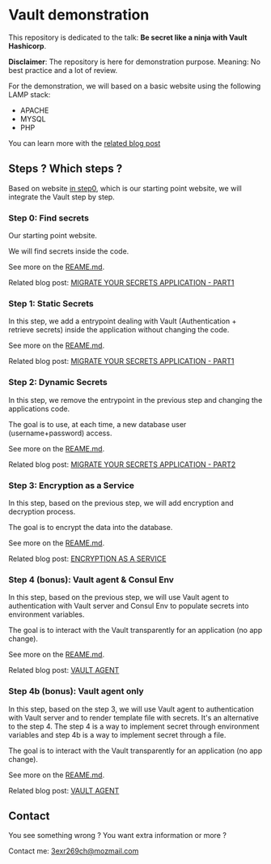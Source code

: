# Vault demonstration

This repository is dedicated to the talk: **Be secret like a ninja with Vault Hashicorp**.

**Disclaimer**: The repository is here for demonstration purpose. Meaning: No best practice and a lot of review.

For the demonstration, we will based on a basic website using the following LAMP stack:

* APACHE
* MYSQL
* PHP

You can learn more with the [related blog post](https://blog.mehdilaruelle.ninja/posts/2019/03/migrate-your-application-secrets-in-vault-step-1/)

## Steps ? Which steps ?

Based on website [in step0](./step0/README.md), which is our starting point website, we will integrate the Vault step by step.

### Step 0: Find secrets

Our starting point website.

We will find secrets inside the code.

See more on the [REAME.md](./step0/README.md).

Related blog post: [MIGRATE YOUR SECRETS APPLICATION - PART1](https://blog.mehdilaruelle.ninja/posts/2019/03/migrate-your-application-secrets-in-vault-step-1/)

### Step 1: Static Secrets

In this step, we add a entrypoint dealing with Vault (Authentication + retrieve secrets) inside the application without changing the code.

See more on the [REAME.md](./step1/README.md).

Related blog post: [MIGRATE YOUR SECRETS APPLICATION - PART1](https://blog.mehdilaruelle.ninja/posts/2019/03/migrate-your-application-secrets-in-vault-step-1/)

### Step 2: Dynamic Secrets

In this step, we remove the entrypoint in the previous step and changing the applications code.

The goal is to use, at each time, a new database user (username+password) access.

See more on the [REAME.md](./step2/README.md).

Related blog post: [MIGRATE YOUR SECRETS APPLICATION - PART2](https://blog.mehdilaruelle.ninja/posts/2019/03/migrate-your-application-secrets-in-vault-step-2/)

### Step 3: Encryption as a Service

In this step, based on the previous step, we will add encryption and decryption process.

The goal is to encrypt the data into the database.

See more on the [REAME.md](./step3/README.md).

Related blog post: [ENCRYPTION AS A SERVICE](https://blog.mehdilaruelle.ninja/posts/2019/03/migrate-your-application-secrets-in-vault-step-3/)

### Step 4 (bonus): Vault agent & Consul Env

In this step, based on the previous step, we will use Vault agent to authentication with
Vault server and Consul Env to populate secrets into environment variables.

The goal is to interact with the Vault transparently for an application (no app change).

See more on the [REAME.md](./step4/README.md).

Related blog post: [VAULT AGENT](https://blog.mehdilaruelle.ninja/posts/2021/02/how-to-reduce-code-dependency-with-vault-agent/)

### Step 4b (bonus): Vault agent only

In this step, based on the step 3, we will use Vault agent to authentication with
Vault server and to render template file with secrets. It's an alternative to the step 4.
The step 4 is a way to implement secret through environment variables and step 4b is a way to implement secret through a file.

The goal is to interact with the Vault transparently for an application (no app change).

See more on the [REAME.md](./step4b/README.md).

Related blog post: [VAULT AGENT](https://blog.mehdilaruelle.ninja/posts/2021/02/how-to-reduce-code-dependency-with-vault-agent/)

## Contact

You see something wrong ? You want extra information or more ?

Contact me: <3exr269ch@mozmail.com>
